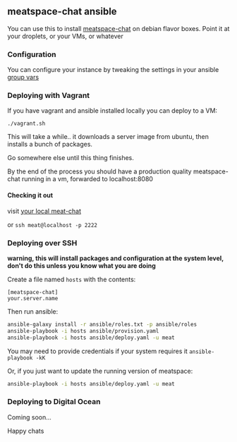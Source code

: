 ## meatspace-chat ansible

You can use this to install [meatspace-chat](https://github.com/meatspaces/meatspace-chat) on debian flavor boxes.
Point it at your droplets, or your VMs, or whatever

### Configuration

You can configure your instance by tweaking the settings in your ansible [group vars](https://github.com/eggsby/meatspace-chat-ansible/blob/master/ansible/group_vars/all)

### Deploying with Vagrant

If you have vagrant and ansible installed locally you can deploy to a VM:

`./vagrant.sh`

This will take a while.. it downloads a server image from ubuntu, then installs a bunch of packages.

Go somewhere else until this thing finishes.

By the end of the process you should have a production quality meatspace-chat running in a vm, forwarded to localhost:8080

#### Checking it out

visit [your local meat-chat](http://localhost:8080)

or `ssh meat@localhost -p 2222`

### Deploying over SSH

**warning, this will install packages and configuration at the system level, don't do this unless you know what you are doing**

Create a file named `hosts` with the contents:

```
[meatspace-chat]
your.server.name
```

Then run ansible:

```sh
ansible-galaxy install -r ansible/roles.txt -p ansible/roles
ansible-playbook -i hosts ansible/provision.yaml
ansible-playbook -i hosts ansible/deploy.yaml -u meat
```

You may need to provide credentials if your system requires it `ansible-playbook -kK`

Or, if you just want to update the running version of meatspace:

```sh
ansible-playbook -i hosts ansible/deploy.yaml -u meat
```

### Deploying to Digital Ocean

Coming soon...

Happy chats
